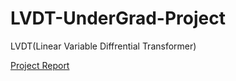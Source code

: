 # LVDT-UnderGrad-Project
LVDT(Linear Variable Diffrential Transformer)

<a href="https://github.com/vedantbhoj/LVDT-UnderGrad-Project/blob/master/PROJECT%20REPORT/PROJECT%20REPORT.pdf">Project Report</a>
